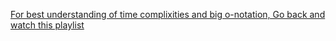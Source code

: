 [For best understanding of time complixities and big o-notation, Go back and watch this playlist](https://www.youtube.com/playlist?list=PLwCMLs3sjOY6KH-8c9F-lMWn-r02hyoV_)